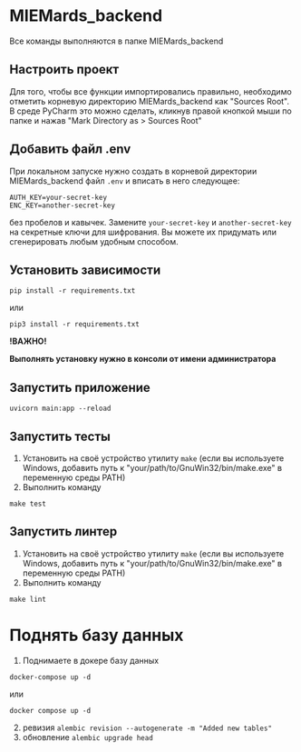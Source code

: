 # MIEMards_backend

Все команды выполняются в папке MIEMards_backend

## Настроить проект
Для того, чтобы все функции импортировались правильно, необходимо отметить корневую директорию MIEMards_backend как "Sources Root". В среде PyCharm это можно сделать, кликнув правой кнопкой мыши по папке и нажав "Mark Directory as > Sources Root" 

## Добавить файл .env 
При локальном запуске нужно создать в корневой директории MIEMards_backend файл ```.env``` и вписать в него следующее:
```
AUTH_KEY=your-secret-key
ENC_KEY=another-secret-key
```
без пробелов и кавычек. Замените ```your-secret-key``` и ```another-secret-key``` на секретные ключи для шифрования. Вы можете их придумать или сгенерировать любым удобным способом.

## Установить зависимости

```shell
pip install -r requirements.txt
```

или

```shell
pip3 install -r requirements.txt
```

**!ВАЖНО!**

**Выполнять установку нужно в консоли от имени администратора**

## Запустить приложение

```shell
uvicorn main:app --reload
```


## Запустить тесты

1. Установить на своё устройство утилиту ```make``` (если вы используете Windows, добавить путь к "your/path/to/GnuWin32/bin/make.exe" в переменную среды PATH)
2. Выполнить команду
```shell
make test
```

## Запустить линтер
1. Установить на своё устройство утилиту ```make``` (если вы используете Windows, добавить путь к "your/path/to/GnuWin32/bin/make.exe" в переменную среды PATH)
2. Выполнить команду
```shell
make lint
```

# Поднять базу данных
1. Поднимаете в докере базу данных
```shell
docker-compose up -d
```
или
```shell
docker compose up -d
```
2. ревизия
```alembic revision --autogenerate -m "Added new tables"```
3. обновление
```alembic upgrade head```